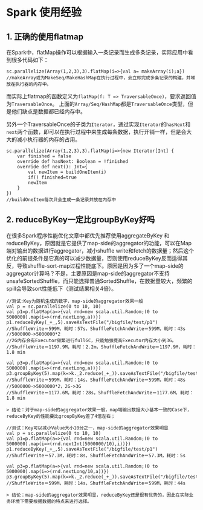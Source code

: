 # Spark 使用经验

## 1. 正确的使用flatmap
在Spark中，flatMap操作可以根据输入一条记录而生成多条记录，实际应用中看到很多代码如下：

	sc.parallelize(Array(1,2,3),3).flatMap(i=>{val a= makeArray(i);a})
	//makeArray或为MakeSeq/MakeHashMap在执行过程中，会立即完成多条记录的构建，并堆放在执行器的内存中。

而实际上flatmap的函数定义为`flatMap(f: T => TraversableOnce)`，要求返回值为`TraversableOnce`。 上面的`Array/Seq/HashMap`都是`TraversableOnce`类型，但是他们缺点是数据都已经内存中。

另外一个TraversableOnce的子类为`Iterator`，通过实现`Iterator`的`hasNext`和`next`两个函数，即可以在执行过程中来生成每条数据，执行开销一样，但是会大大的减小执行器的内存的占用。

	sc.parallelize(Array(1,2,3),3).flatMap(i=>{new Iterator[Int] {
	    var finished = false
		override def hasNext: Boolean = !finished
		override def next(): Int={
			val newItem = buildOneItem(i)
			if() finished=true
			newItem
		}
    })
    //buildOneItem每次只会生成一条记录并放在内存中

## 2. reduceByKey一定比groupByKey好吗
在很多Spark程序性能优化文章中都优先推荐使用aggregateByKey 和reduceByKey，原因就是它提供了map-side的aggregator的功能，可以在Map端对输出的数据进行aggregator，减小shuffle write和fetch的数据量；然后这个优化的前提条件是它真的可以减少数据量，否则使用reduceByKey反而适得其反，导致shuffle-sort-map过程性能底下。原因是因为多了一个map-side的aggregator计算吗？不是，主要原因是map-side的aggregator不支持unsafeSortedShuffle，而只能选择普通SortedShuffle，在数据量较大，频繁的spill会导致sort性能低下（测试结果相关4倍）。

	//测试:Key为随机生成的数字，map-side的aggregator效果一般
	val p = sc.parallelize(0 to 10, 10)
	val p1=p.flatMap(a=>{val rnd=new scala.util.Random;(0 to 5000000).map(i=>(rnd.nextLong,a))})
	p1.reduceByKey(_+_,5).saveAsTextFile("/bigfile/test/p1")
	//ShuffleWrite＝599M，耗时：57s，ShuffleFetchAndWrite＝599M，耗时：43s
	//5000000->5000000*2
	//2G内存会有Executor频繁进行fullGC，只能勉强提高Executor内存大小到3G。
	//ShuffleWrite＝1197.9M，耗时：2.2m，ShuffleFetchAndWrite＝1197.9M，耗时：1.8 min

	val p3=p.flatMap(a=>{val rnd=new scala.util.Random;(0 to 5000000).map(i=>(rnd.nextLong,a))})
	p3.groupByKey(5).map(k=>k._2.reduce(_+_)).saveAsTextFile("/bigfile/test/p1")
	//ShuffleWrite＝599M，耗时：14s，ShuffleFetchAndWrite＝599M，耗时：48s
	//5000000->5000000*2，2G->3G
	//ShuffleWrite＝1177.6M，耗时：28s，ShuffleFetchAndWrite＝1177.6M，耗时：1.8 min

	> 结论：对于map-side的aggregator效果一般，map端输出数据大小基本一致的Case下，reduceByKey的性能要比groupByKey差了4倍左右；

	//测试：Key可以减小Value大小10分之一，map-side的aggregator效果明显
	val p = sc.parallelize(0 to 10, 10)
	val p1=p.flatMap(a=>{val rnd=new scala.util.Random;(0 to 5000000).map(i=>(rnd.nextInt(5000000/10),i))})
	p1.reduceByKey(_+_,5).saveAsTextFile("/bigfile/test/p1")
	//ShuffleWrite＝57.3M，耗时：8s，ShuffleFetchAndWrite＝57.3M，耗时：5s

	val p3=p.flatMap(a=>{val rnd=new scala.util.Random;(0 to 5000000).map(i=>(rnd.nextLong/10,a))})
	p3.groupByKey(5).map(k=>k._2.reduce(_+_)).saveAsTextFile("/bigfile/test/p1")
	//ShuffleWrite＝599M，耗时：14s，ShuffleFetchAndWrite＝599M，耗时：44s

    > 结论：map-side的aggregator效果明显，reduceByKey还是很有优势的，因此在实际业务环境下需要根据数据的特点来进行选择。